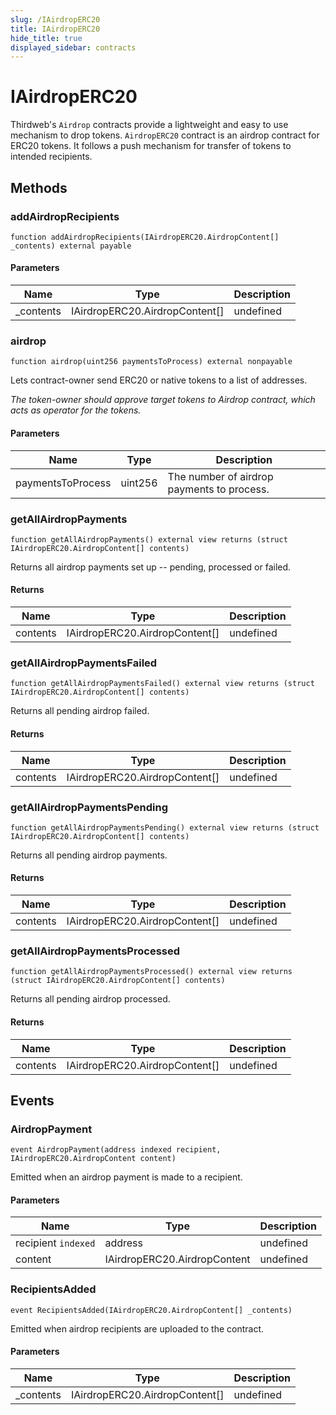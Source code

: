 ```yaml
---
slug: /IAirdropERC20
title: IAirdropERC20
hide_title: true
displayed_sidebar: contracts
---
```


# IAirdropERC20

Thirdweb&#39;s `Airdrop` contracts provide a lightweight and easy to use mechanism to drop tokens. `AirdropERC20` contract is an airdrop contract for ERC20 tokens. It follows a push mechanism for transfer of tokens to intended recipients.

## Methods

### addAirdropRecipients

```solidity
function addAirdropRecipients(IAirdropERC20.AirdropContent[] _contents) external payable
```

#### Parameters

| Name       | Type                           | Description |
| ---------- | ------------------------------ | ----------- |
| \_contents | IAirdropERC20.AirdropContent[] | undefined   |

### airdrop

```solidity
function airdrop(uint256 paymentsToProcess) external nonpayable
```

Lets contract-owner send ERC20 or native tokens to a list of addresses.

_The token-owner should approve target tokens to Airdrop contract, which acts as operator for the tokens._

#### Parameters

| Name              | Type    | Description                                |
| ----------------- | ------- | ------------------------------------------ |
| paymentsToProcess | uint256 | The number of airdrop payments to process. |

### getAllAirdropPayments

```solidity
function getAllAirdropPayments() external view returns (struct IAirdropERC20.AirdropContent[] contents)
```

Returns all airdrop payments set up -- pending, processed or failed.

#### Returns

| Name     | Type                           | Description |
| -------- | ------------------------------ | ----------- |
| contents | IAirdropERC20.AirdropContent[] | undefined   |

### getAllAirdropPaymentsFailed

```solidity
function getAllAirdropPaymentsFailed() external view returns (struct IAirdropERC20.AirdropContent[] contents)
```

Returns all pending airdrop failed.

#### Returns

| Name     | Type                           | Description |
| -------- | ------------------------------ | ----------- |
| contents | IAirdropERC20.AirdropContent[] | undefined   |

### getAllAirdropPaymentsPending

```solidity
function getAllAirdropPaymentsPending() external view returns (struct IAirdropERC20.AirdropContent[] contents)
```

Returns all pending airdrop payments.

#### Returns

| Name     | Type                           | Description |
| -------- | ------------------------------ | ----------- |
| contents | IAirdropERC20.AirdropContent[] | undefined   |

### getAllAirdropPaymentsProcessed

```solidity
function getAllAirdropPaymentsProcessed() external view returns (struct IAirdropERC20.AirdropContent[] contents)
```

Returns all pending airdrop processed.

#### Returns

| Name     | Type                           | Description |
| -------- | ------------------------------ | ----------- |
| contents | IAirdropERC20.AirdropContent[] | undefined   |

## Events

### AirdropPayment

```solidity
event AirdropPayment(address indexed recipient, IAirdropERC20.AirdropContent content)
```

Emitted when an airdrop payment is made to a recipient.

#### Parameters

| Name                | Type                         | Description |
| ------------------- | ---------------------------- | ----------- |
| recipient `indexed` | address                      | undefined   |
| content             | IAirdropERC20.AirdropContent | undefined   |

### RecipientsAdded

```solidity
event RecipientsAdded(IAirdropERC20.AirdropContent[] _contents)
```

Emitted when airdrop recipients are uploaded to the contract.

#### Parameters

| Name       | Type                           | Description |
| ---------- | ------------------------------ | ----------- |
| \_contents | IAirdropERC20.AirdropContent[] | undefined   |
